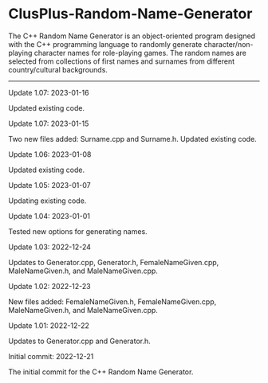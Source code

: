 # ClusPlus-Random-Name-Generator
The C++ Random Name Generator is an object-oriented program designed with the C++ programming language to randomly generate character/non-playing character names for role-playing games.  The random names are selected from collections of first names and surnames from different country/cultural backgrounds.  

------------

Update 1.07: 2023-01-16

Updated existing code.


Update 1.07: 2023-01-15

Two new files added: Surname.cpp and Surname.h.  Updated existing code.



Update 1.06: 2023-01-08

Updated existing code.



Update 1.05: 2023-01-07

Updating existing code.



Update 1.04: 2023-01-01

Tested new options for generating names.


Update 1.03: 2022-12-24

Updates to Generator.cpp, Generator.h, FemaleNameGiven.cpp, MaleNameGiven.h, and MaleNameGiven.cpp.

Update 1.02: 2022-12-23

New files added: FemaleNameGiven.h, FemaleNameGiven.cpp, MaleNameGiven.h, and MaleNameGiven.cpp.


Update 1.01: 2022-12-22

Updates to Generator.cpp and Generator.h.


Initial commit: 2022-12-21

The initial commit for the C++ Random Name Generator.
